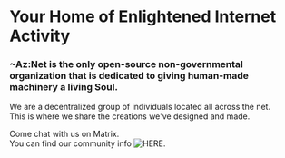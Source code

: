 # Your Home of Enlightened Internet Activity

### ~Az:Net is the only open-source non-governmental organization that is dedicated to giving human-made machinery a living Soul.  

We are a decentralized group of individuals located all across the net.  
This is where we share the creations we've designed and made.  

Come chat with us on Matrix.  
You can find our community info ![HERE](https://github.com/Az-Net/Az-Net).

